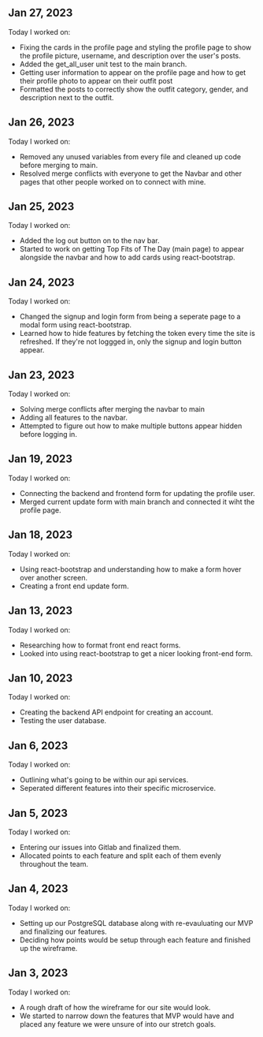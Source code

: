 ## Jan 27, 2023
Today I worked on:

- Fixing the cards in the profile page and styling the profile page to show the profile picture, username, and description over the user's posts.
- Added the get_all_user unit test to the main branch.
- Getting user information to appear on the profile page and how to get their profile photo to appear on their outfit post
- Formatted the posts to correctly show the outfit category, gender, and description next to the outfit. 

## Jan 26, 2023
Today I worked on:

- Removed any unused variables from every file and cleaned up code before merging to main.
- Resolved merge conflicts with everyone to get the Navbar and other pages that other people worked on to connect with mine. 

## Jan 25, 2023
Today I worked on:

- Added the log out button on to the nav bar.
- Started to work on getting Top Fits of The Day (main page) to appear alongside the navbar and how to add cards using react-bootstrap.

## Jan 24, 2023
Today I worked on:

- Changed the signup and login form from being a seperate page to a modal form using react-bootstrap.
- Learned how to hide features by fetching the token every time the site is refreshed. If they're not loggged in, only the signup and login button appear.


## Jan 23, 2023
Today I worked on:

- Solving merge conflicts after merging the navbar to main
- Adding all features to the navbar.
- Attempted to figure out how to make multiple buttons appear hidden before logging in.


## Jan 19, 2023
Today I worked on:

- Connecting the backend and frontend form for updating the profile user. 
- Merged current update form with main branch and connected it wiht the profile page.


## Jan 18, 2023
Today I worked on:

- Using react-bootstrap and understanding how to make a form hover over another screen.
- Creating a front end update form.

## Jan 13, 2023
Today I worked on:

- Researching how to format front end react forms.
- Looked into using react-bootstrap to get a nicer looking front-end form.


## Jan 10, 2023
Today I worked on:

- Creating the backend API endpoint for creating an account.
- Testing the user database.

## Jan 6, 2023
Today I worked on: 

- Outlining what's going to be within our api services. 
- Seperated different features into their specific microservice.


## Jan 5, 2023
Today I worked on:

- Entering our issues into Gitlab and finalized them.
- Allocated points to each feature and split each of them evenly throughout the team. 


## Jan 4, 2023
Today I worked on:

- Setting up our PostgreSQL database along with re-evauluating our MVP and finalizing our features. 
- Deciding how points would be setup through each feature and finished up the wireframe. 

## Jan 3, 2023
Today I worked on:

- A rough draft of how the wireframe for our site would look.
- We started to narrow down the features that MVP would have and placed any feature we were unsure of into our stretch goals.

